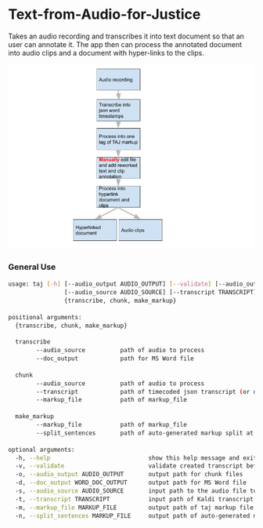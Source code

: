 # Text-from-Audio-for-Justice
Takes an audio recording and transcribes it into text document so that an user can annotate it.  The app then can process the annotated document into audio clips and a document with hyper-links to the clips.

![TAJ Flowchart](TAJ.png)

### General Use
```bash
usage: taj [-h] [--audio_output AUDIO_OUTPUT] [--validate] [--audio_output AUDIO_OUTPUT] 
                [--audio_source AUDIO_SOURCE] [--transcript TRANSCRIPT] [--markup_file MARKUP_FILE] [--split_sentences MARKUP_FILE]
                {transcribe, chunk, make_markup}

positional arguments:
  {transcribe, chunk, make_markup}

  transcribe
        --audio_source          path of audio to process
        --doc_output            path for MS Word file
  
  chunk
        --audio_source          path of audio to process
        --transcript            path of timecoded json transcript (or default)
        --markup_file           path of markup_file

  make_markup
        --markup_file           path of markup_file
        --split_sentences       path of auto-generated markup split at sentences

optional arguments:
  -h, --help                            show this help message and exit
  -v, --validate                        validate created transcript before building audio chunks
  -o, --audio_output AUDIO_OUTPUT       output path for chunk files
  -d, --doc_output WORD_DOC_OUTPUT      output path for MS Word file
  -s, --audio_source AUDIO_SOURCE       input path to the audio file to chunk. Must have  either mp3 or wav extension
  -t, --transcript TRANSCRIPT           input path of Kaldi transcript file
  -m, --markup_file MARKUP_FILE         output path of taj markup file
  -n, --split_sentences MARKUP_FILE     output path of auto-generated markup split at sentences
```
